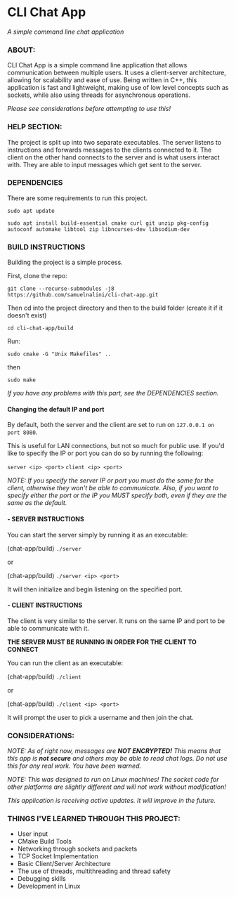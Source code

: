 # CLI Chat App
*A simple command line chat application*

### ABOUT:

CLI Chat App is a simple command line application that allows communication between multiple users. It uses a client-server architecture, allowing for scalability and ease of use. Being written in C++, this application is fast and lightweight, making use of low level concepts such as sockets, while also using threads for asynchronous operations.

*Please see considerations before attempting to use this!*

### HELP SECTION:

The project is split up into two separate executables. The server listens to instructions and forwards messages to the clients connected to it.
The client on the other hand connects to the server and is what users interact with. They are able to input messages which get sent to the server.

### DEPENDENCIES

There are some requirements to run this project.

`sudo apt update`

`sudo apt install build-essential cmake curl git unzip pkg-config autoconf automake libtool zip libncurses-dev libsodium-dev`


### BUILD INSTRUCTIONS

Building the project is a simple process.

First, clone the repo:

`git clone --recurse-submodules -j8 https://github.com/samuelnalini/cli-chat-app.git`

Then cd into the project directory and then to the build folder (create it if it doesn't exist)

`cd cli-chat-app/build`

Run:

`sudo cmake -G "Unix Makefiles" ..`

then

`sudo make`


*If you have any problems with this part, see the DEPENDENCIES section.*


#### Changing the default IP and port

By default, both the server and the client are set to run on `127.0.0.1 on port 8080`.

This is useful for LAN connections, but not so much for public use. If you'd like to specify the IP or port you can do so by running the following:

`server <ip> <port>`
`client <ip> <port>`

*NOTE: If you specify the server IP or port you must do the same for the client, otherwise they won't be able to communicate.
Also, if you want to specify either the port or the IP you MUST specify both, even if they are the same as the default.*


#### - SERVER INSTRUCTIONS

You can start the server simply by running it as an executable:

(chat-app/build) `./server`

or

(chat-app/build) `./server <ip> <port>`

It will then initialize and begin listening on the specified port.

#### - CLIENT INSTRUCTIONS

The client is very similar to the server. It runs on the same IP and port to be able to communicate with it.

**THE SERVER MUST BE RUNNING IN ORDER FOR THE CLIENT TO CONNECT**

You can run the client as an executable:

(chat-app/build) `./client`

or

(chat-app/build) `./client <ip> <port>`

It will prompt the user to pick a username and then join the chat.


### CONSIDERATIONS:

*NOTE: As of right now, messages are **NOT ENCRYPTED!** This means that this app is **not secure** and others may be able to read chat logs. Do not use this for any real work. You have been warned.*

*NOTE: This was designed to run on Linux machines! The socket code for other platforms are slightly different and will not work without modification!*

*This application is receiving active updates. It will improve in the future.*

### THINGS I'VE LEARNED THROUGH THIS PROJECT:
  - User input
  - CMake Build Tools
  - Networking through sockets and packets
  - TCP Socket Implementation
  - Basic Client/Server Architecture
  - The use of threads, multithreading and thread safety
  - Debugging skills
  - Development in Linux
